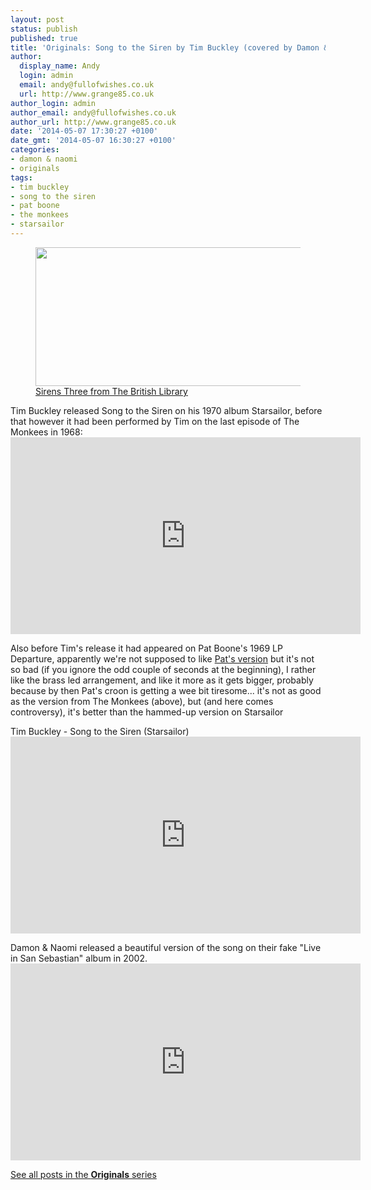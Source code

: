 ```yaml
---
layout: post
status: publish
published: true
title: 'Originals: Song to the Siren by Tim Buckley (covered by Damon & Naomi)'
author:
  display_name: Andy
  login: admin
  email: andy@fullofwishes.co.uk
  url: http://www.grange85.co.uk
author_login: admin
author_email: andy@fullofwishes.co.uk
author_url: http://www.grange85.co.uk
date: '2014-05-07 17:30:27 +0100'
date_gmt: '2014-05-07 16:30:27 +0100'
categories:
- damon & naomi
- originals
tags:
- tim buckley
- song to the siren
- pat boone
- the monkees
- starsailor
---
```

<p><figure class="caption aligncenter"><img src="http://media.fullofwishes.co.uk/00-misc/pictures/sirens-three-the-british-library.jpg" width="640" height="222" class /><figcaption class="caption-text"> <a href="https://flic.kr/p/icriaV">Sirens Three from The British Library</a></figcaption></figure>
<p>Tim Buckley released Song to the Siren on his 1970 album Starsailor, before that however it had been performed by Tim on the last episode of The Monkees in 1968:<br />
<iframe width="560" height="315" src="https://www.youtube.com/embed/vMTEtDBHGY4" frameborder="0" allowfullscreen></iframe>
<p>Also before Tim's release it had appeared on Pat Boone's 1969 LP Departure, apparently we're not supposed to like <a href="http://youtu.be/3gH3Z6BOCco">Pat's version</a> but it's not so bad (if you ignore the odd couple of seconds at the beginning), I rather like the brass led arrangement, and like it more as it gets bigger, probably because by then Pat's croon is getting a wee bit tiresome... it's not as good as the version from The Monkees (above), but (and here comes controversy), it's better than the hammed-up version on Starsailor</p>
<p>Tim Buckley - Song to the Siren (Starsailor)<br />
<iframe width="560" height="315" src="https://www.youtube.com/embed/2pxvXI1i9cw" frameborder="0" allowfullscreen></iframe>
<p>Damon & Naomi released a beautiful version of the song on their fake "Live in San Sebastian" album in 2002.<br />
<iframe width="560" height="315" src="https://www.youtube.com/embed/FuK1dwP4_24" frameborder="0" allowfullscreen></iframe>
<p><a href="/category/originals/" title="List: Originals">See all posts in the <strong>Originals</strong> series</a></p>

